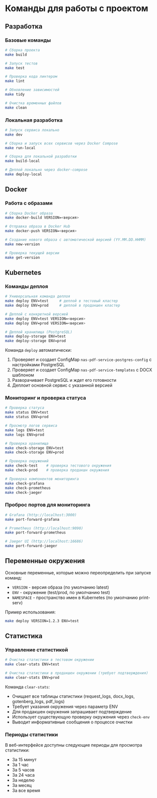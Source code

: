 # Команды для работы с проектом

## Разработка

### Базовые команды
```bash
# Сборка проекта
make build

# Запуск тестов
make test

# Проверка кода линтером
make lint

# Обновление зависимостей
make tidy

# Очистка временных файлов
make clean
```

### Локальная разработка
```bash
# Запуск сервиса локально
make dev

# Сборка и запуск всех сервисов через Docker Compose
make run-local

# Сборка для локальной разработки
make build-local

# Деплой локально через docker-compose
make deploy-local
```

## Docker

### Работа с образами
```bash
# Сборка Docker образа
make docker-build VERSION=<версия>

# Отправка образа в Docker Hub
make docker-push VERSION=<версия>

# Создание нового образа с автоматической версией (YY.MM.DD.HHMM)
make new-version

# Проверка текущей версии
make get-version
```

## Kubernetes

### Команды деплоя
```bash
# Универсальная команда деплоя
make deploy ENV=test     # деплой в тестовый кластер
make deploy ENV=prod     # деплой в продакшен кластер

# Деплой с конкретной версией
make deploy ENV=test VERSION=<версия>
make deploy ENV=prod VERSION=<версия>

# Деплой хранилища (PostgreSQL)
make deploy-storage ENV=test
make deploy-storage ENV=prod
```

Команда `deploy` автоматически:
1. Проверяет и создает ConfigMap `nas-pdf-service-postgres-config` с настройками PostgreSQL
2. Проверяет и создает ConfigMap `nas-pdf-service-templates` с DOCX шаблоном
3. Разворачивает PostgreSQL и ждет его готовности
4. Деплоит основной сервис с указанной версией

### Мониторинг и проверка статуса
```bash
# Проверка статуса
make status ENV=test
make status ENV=prod

# Просмотр логов сервиса
make logs ENV=test
make logs ENV=prod

# Проверка хранилища
make check-storage ENV=test
make check-storage ENV=prod

# Проверка окружений
make check-test    # проверка тестового окружения
make check-prod    # проверка продакшн окружения

# Проверка компонентов мониторинга
make check-grafana
make check-prometheus
make check-jaeger
```

### Проброс портов для мониторинга
```bash
# Grafana (http://localhost:3000)
make port-forward-grafana

# Prometheus (http://localhost:9090)
make port-forward-prometheus

# Jaeger UI (http://localhost:16686)
make port-forward-jaeger
```

## Переменные окружения

Основные переменные, которые можно переопределить при запуске команд:

- `VERSION` - версия образа (по умолчанию latest)
- `ENV` - окружение (test/prod, по умолчанию test)
- `NAMESPACE` - пространство имен в Kubernetes (по умолчанию print-serv)

Пример использования:
```bash
make deploy VERSION=1.2.3 ENV=test
```

## Статистика

### Управление статистикой
```bash
# Очистка статистики в тестовом окружении
make clear-stats ENV=test

# Очистка статистики в продакшен окружении (требует подтверждения)
make clear-stats ENV=prod
```

Команда `clear-stats`:
- Очищает все таблицы статистики (request_logs, docx_logs, gotenberg_logs, pdf_logs)
- Требует указания окружения через параметр ENV
- Для продакшен окружения запрашивает подтверждение
- Использует существующую проверку окружения через `check-env`
- Выводит информативные сообщения о процессе очистки

### Периоды статистики
В веб-интерфейсе доступны следующие периоды для просмотра статистики:
- За 15 минут
- За 1 час
- За 5 часов
- За 24 часа
- За неделю
- За месяц
- За все время